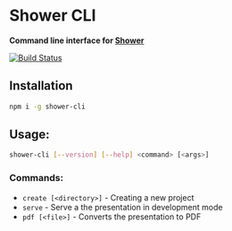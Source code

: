 # Shower CLI

**Command line interface for [Shower](http://shwr.me/)**

[![Build Status](https://travis-ci.org/shower/cli.svg?branch=master)](https://travis-ci.org/shower/cli)

## Installation

```bash
npm i -g shower-cli
```

## Usage:

```bash
shower-cli [--version] [--help] <command> [<args>]
```

### Commands:

 - `create [<directory>]` - Creating a new project
 - `serve` - Serve a the presentation in development mode
 - `pdf [<file>]` - Converts the presentation to PDF
